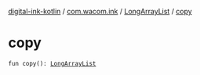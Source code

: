[digital-ink-kotlin](../../index.md) / [com.wacom.ink](../index.md) / [LongArrayList](index.md) / [copy](./copy.md)

# copy

`fun copy(): `[`LongArrayList`](index.md)